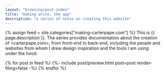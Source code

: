 ```yaml
---
layout: "browsing/post-index"
title: "making write, the app"
description: "a series of notes on creating this website"
---
```


{% assign feed = site.categories["making-carterpape.com"] %}
This is {{ page.description }}. The series provides documentation about the creation of <carterpape.com>, from front-end to back-end, including the people and websites from whom I drew design inspiration and the tools I am using under the hood.

{% for post in feed %}
    {%- include post/preview.html post=post render-filing=false -%}
{% endfor %}